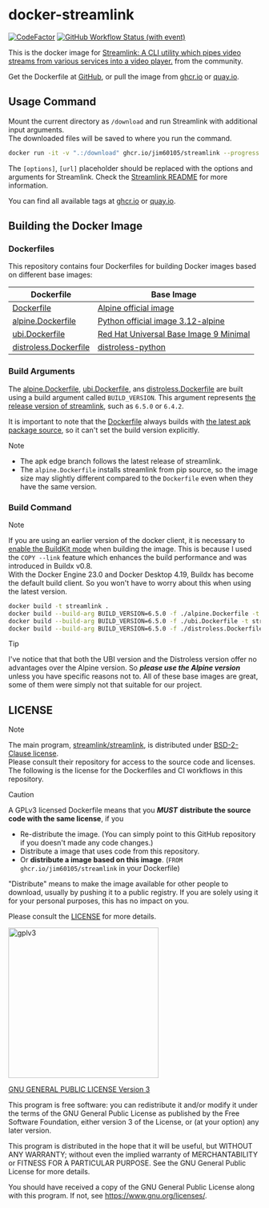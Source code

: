 # docker-streamlink

[![CodeFactor](https://www.codefactor.io/repository/github/jim60105/docker-streamlink/badge?style=for-the-badge)](https://www.codefactor.io/repository/github/jim60105/docker-streamlink) [![GitHub Workflow Status (with event)](https://img.shields.io/github/actions/workflow/status/jim60105/docker-streamlink/scan.yml?label=IMAGE%20SCAN&style=for-the-badge)](https://github.com/jim60105/docker-streamlink/actions/workflows/scan.yml)

This is the docker image for [Streamlink: A CLI utility which pipes video streams from various services into a video player.](https://github.com/streamlink/streamlink) from the community.

Get the Dockerfile at [GitHub](https://github.com/jim60105/docker-streamlink), or pull the image from [ghcr.io](https://ghcr.io/jim60105/streamlink) or [quay.io](https://quay.io/repository/jim60105/streamlink?tab=tags).

## Usage Command

Mount the current directory as `/download` and run Streamlink with additional input arguments.  
The downloaded files will be saved to where you run the command.

```bash
docker run -it -v ".:/download" ghcr.io/jim60105/streamlink --progress force --output "{id}.ts" [options] [url] best
```

The `[options]`, `[url]` placeholder should be replaced with the options and arguments for Streamlink. Check the [Streamlink README](https://github.com/streamlink/streamlink?tab=readme-ov-file#-quickstart) for more information.

You can find all available tags at [ghcr.io](https://github.com/jim60105/docker-streamlink/pkgs/container/streamlink/versions?filters%5Bversion_type%5D=tagged) or [quay.io](https://quay.io/repository/jim60105/streamlink?tab=tags).

## Building the Docker Image

### Dockerfiles

This repository contains four Dockerfiles for building Docker images based on different base images:

| Dockerfile                                     | Base Image                                                                                                                         |
| ---------------------------------------------- | ---------------------------------------------------------------------------------------------------------------------------------- |
| [Dockerfile](Dockerfile)                       | [Alpine official image](https://hub.docker.com/_/alpine/)                                                                          |
| [alpine.Dockerfile](alpine.Dockerfile)         | [Python official image 3.12-alpine](https://hub.docker.com/_/python/)                                                              |
| [ubi.Dockerfile](ubi.Dockerfile)               | [Red Hat Universal Base Image 9 Minimal](https://catalog.redhat.com/software/containers/ubi9/ubi-minimal/615bd9b4075b022acc111bf5) |
| [distroless.Dockerfile](distroless.Dockerfile) | [distroless-python](https://github.com/alexdmoss/distroless-python)                                                                |

### Build Arguments

The [alpine.Dockerfile](alpine.Dockerfile), [ubi.Dockerfile](ubi.Dockerfile), ans [distroless.Dockerfile](distroless.Dockerfile) are built using a build argument called `BUILD_VERSION`. This argument represents [the release version of streamlink](https://github.com/streamlink/streamlink/tags), such as `6.5.0` or `6.4.2`.

It is important to note that the [Dockerfile](Dockerfile) always builds with [the latest apk package source](https://pkgs.alpinelinux.org/package/edge/community/aarch64/streamlink), so it can't set the build version explicitly.

> [!NOTE]
>
> - The apk edge branch follows the latest release of streamlink.
> - The `alpine.Dockerfile` installs streamlink from pip source, so the image size may slightly different compared to the `Dockerfile` even when they have the same version.

### Build Command

> [!NOTE]  
> If you are using an earlier version of the docker client, it is necessary to [enable the BuildKit mode](https://docs.docker.com/build/buildkit/#getting-started) when building the image. This is because I used the `COPY --link` feature which enhances the build performance and was introduced in Buildx v0.8.  
> With the Docker Engine 23.0 and Docker Desktop 4.19, Buildx has become the default build client. So you won't have to worry about this when using the latest version.

```bash
docker build -t streamlink .
docker build --build-arg BUILD_VERSION=6.5.0 -f ./alpine.Dockerfile -t streamlink:alpine .
docker build --build-arg BUILD_VERSION=6.5.0 -f ./ubi.Dockerfile -t streamlink:ubi .
docker build --build-arg BUILD_VERSION=6.5.0 -f ./distroless.Dockerfile -t streamlink:distroless .
```

> [!TIP]
> I've notice that that both the UBI version and the Distroless version offer no advantages over the Alpine version. So _**please use the Alpine version**_ unless you have specific reasons not to. All of these base images are great, some of them were simply not that suitable for our project.

## LICENSE

> [!NOTE]  
> The main program, [streamlink/streamlink](https://github.com/streamlink/streamlink), is distributed under [BSD-2-Clause license](https://github.com/streamlink/streamlink/blob/master/LICENSE).  
> Please consult their repository for access to the source code and licenses.  
> The following is the license for the Dockerfiles and CI workflows in this repository.

> [!CAUTION]
> A GPLv3 licensed Dockerfile means that you _**MUST**_ **distribute the source code with the same license**, if you
>
> - Re-distribute the image. (You can simply point to this GitHub repository if you doesn't made any code changes.)
> - Distribute a image that uses code from this repository.
> - Or **distribute a image based on this image**. (`FROM ghcr.io/jim60105/streamlink` in your Dockerfile)
>
> "Distribute" means to make the image available for other people to download, usually by pushing it to a public registry. If you are solely using it for your personal purposes, this has no impact on you.
>
> Please consult the [LICENSE](LICENSE) for more details.

<img src="https://github.com/jim60105/docker-streamlink/assets/16995691/2ab416c6-7f51-47d7-a8f3-d2ff38074e8b" alt="gplv3" width="300" />

[GNU GENERAL PUBLIC LICENSE Version 3](LICENSE)

This program is free software: you can redistribute it and/or modify it under the terms of the GNU General Public License as published by the Free Software Foundation, either version 3 of the License, or (at your option) any later version.

This program is distributed in the hope that it will be useful, but WITHOUT ANY WARRANTY; without even the implied warranty of MERCHANTABILITY or FITNESS FOR A PARTICULAR PURPOSE. See the GNU General Public License for more details.

You should have received a copy of the GNU General Public License along with this program. If not, see <https://www.gnu.org/licenses/>.

